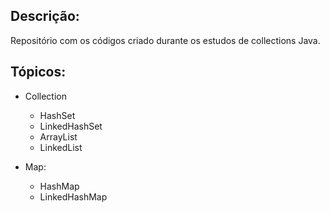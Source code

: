 ## Descrição:
Repositório com os códigos criado durante os estudos de collections Java.

## Tópicos:
- Collection
    - HashSet
    - LinkedHashSet
    - ArrayList
    - LinkedList

- Map:
    - HashMap
    - LinkedHashMap

